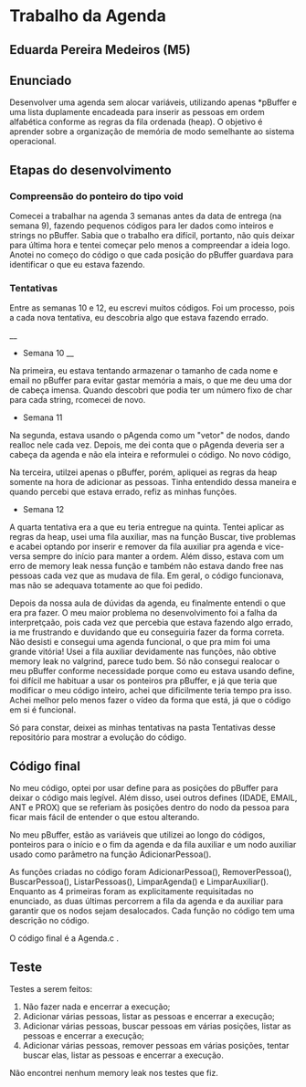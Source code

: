 # Trabalho da Agenda
## Eduarda Pereira Medeiros (M5)

## Enunciado
Desenvolver uma agenda sem alocar variáveis, utilizando apenas *pBuffer e uma lista duplamente encadeada para inserir as pessoas em ordem alfabética conforme as regras da fila ordenada (heap). O objetivo é aprender sobre a organização de memória de modo semelhante ao sistema operacional.

## Etapas do desenvolvimento
### Compreensão do ponteiro do tipo void

Comecei a trabalhar na agenda 3 semanas antes da data de entrega (na semana 9), fazendo pequenos códigos para ler dados como inteiros e strings no pBuffer. Sabia que o trabalho era difícil, portanto, não quis deixar para última hora e tentei começar pelo menos a compreendar a ideia logo. Anotei no começo do código o que cada posição do pBuffer guardava para identificar o que eu estava fazendo. 

### Tentativas

Entre as semanas 10 e 12, eu escrevi muitos códigos. Foi um processo, pois a cada nova tentativa, eu descobria algo que estava fazendo errado. 

__ 
* Semana 10
__

Na primeira, eu estava tentando armazenar o tamanho de cada nome e email no pBuffer para evitar gastar memória a mais, o que me deu uma dor de cabeça imensa. Quando descobri que podia ter um número fixo de char para cada string, rcomecei de novo.

* Semana 11

Na segunda, estava usando o pAgenda como um "vetor" de nodos, dando realloc nele cada vez. Depois, me dei conta que o pAgenda deveria ser a cabeça da agenda e não ela inteira e reformulei o código. No novo código, 

Na terceira, utilzei apenas o pBuffer, porém, apliquei as regras da heap somente na hora de adicionar as pessoas. Tinha entendido dessa maneira e quando percebi que estava errado, refiz as minhas funções.

* Semana 12

A quarta tentativa era a que eu teria entregue na quinta. Tentei aplicar as regras da heap, usei uma fila auxiliar, mas na função Buscar, tive problemas e acabei optando por inserir e remover da fila auxiliar pra agenda e vice-versa sempre do início para manter a ordem. Além disso, estava com um erro de memory leak nessa função e também não estava dando free nas pessoas cada vez que as mudava de fila. Em geral, o código funcionava, mas não se adequava totamente ao que foi pedido.

Depois da nossa aula de dúvidas da agenda, eu finalmente entendi o que era pra fazer. O meu maior problema no desenvolvimento foi a falha da interpretçaão, pois cada vez que percebia que estava fazendo algo errado, ia me frustrando e duvidando que eu conseguiria fazer da forma correta. Não desisti e consegui uma agenda funcional, o que pra mim foi uma grande vitória! Usei a fila auxiliar devidamente nas funções, não obtive memory leak no valgrind, parece tudo bem. Só não consegui realocar o meu pBuffer conforme necessidade porque como eu estava usando define, foi difícil me habituar a usar os ponteiros pra pBuffer, e já que teria que modificar o meu código inteiro, achei que dificilmente teria tempo pra isso. Achei melhor pelo menos fazer o vídeo da forma que está, já que o código em si é funcional.

Só para constar, deixei as minhas tentativas na pasta Tentativas desse repositório para mostrar a evolução do código.

## Código final

No meu código, optei por usar define para as posições do pBuffer para deixar o código mais legível. Além disso, usei outros defines (IDADE, EMAIL, ANT e PROX) que se referiam às posições dentro do nodo da pessoa para ficar mais fácil de entender o que estou alterando. 

No meu pBuffer, estão as variáveis que utilizei ao longo do códigos, ponteiros para o início e o fim da agenda e da fila auxiliar e um nodo auxiliar usado como parâmetro na função AdicionarPessoa().

As funções criadas no código foram AdicionarPessoa(), RemoverPessoa(), BuscarPessoa(), ListarPessoas(), LimparAgenda() e LimparAuxiliar(). Enquanto as 4 primeiras foram as explicitamente requisitadas no enunciado, as duas últimas percorrem a fila da agenda e da auxiliar para garantir que os nodos sejam desalocados. Cada função no código tem uma descrição no código.

O código final é a Agenda.c .

## Teste

Testes a serem feitos:

1) Não fazer nada e encerrar a execução;
2) Adicionar várias pessoas, listar as pessoas e encerrar a execução;
3) Adicionar várias pessoas, buscar pessoas em várias posições, listar as pessoas e encerrar a execução;
4) Adicionar várias pessoas, remover pessoas em várias posições, tentar buscar elas, listar as pessoas e encerrar a execução.

Não encontrei nenhum memory leak nos testes que fiz.
